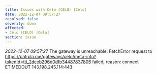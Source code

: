 ```yaml
---
title: Issues with Celo (CELO) [Celo]
date: 2022-12-07 09:57:27
resolved: false
severity: down
affected:
- Celo (CELO) [Celo]
section: issue
---
```


*2022-12-07 09:57:27* The gateway is unreachable: FetchError request to https://patrola.me/gateways/celo/meta-info?tokenId=tti_2dceb296d0dfb34487837806 failed, reason: connect ETIMEDOUT 143.198.245.114:443